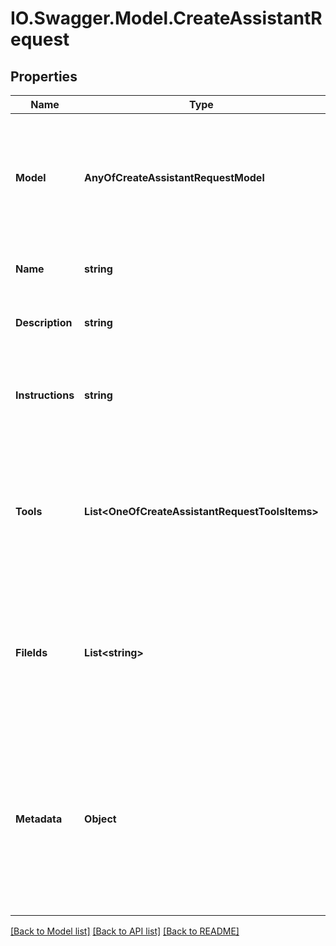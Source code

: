 # IO.Swagger.Model.CreateAssistantRequest
## Properties

Name | Type | Description | Notes
------------ | ------------- | ------------- | -------------
**Model** | **AnyOfCreateAssistantRequestModel** | ID of the model to use. You can use the [List models](/docs/api-reference/models/list) API to see all of your available models, or see our [Model overview](/docs/models/overview) for descriptions of them.  | 
**Name** | **string** | The name of the assistant. The maximum length is 256 characters.  | [optional] 
**Description** | **string** | The description of the assistant. The maximum length is 512 characters.  | [optional] 
**Instructions** | **string** | The system instructions that the assistant uses. The maximum length is 32768 characters.  | [optional] 
**Tools** | **List&lt;OneOfCreateAssistantRequestToolsItems&gt;** | A list of tool enabled on the assistant. There can be a maximum of 128 tools per assistant. Tools can be of types &#x60;code_interpreter&#x60;, &#x60;retrieval&#x60;, or &#x60;function&#x60;.  | [optional] [default to []]
**FileIds** | **List&lt;string&gt;** | A list of [file](/docs/api-reference/files) IDs attached to this assistant. There can be a maximum of 20 files attached to the assistant. Files are ordered by their creation date in ascending order.  | [optional] [default to []]
**Metadata** | **Object** | Set of 16 key-value pairs that can be attached to an object. This can be useful for storing additional information about the object in a structured format. Keys can be a maximum of 64 characters long and values can be a maxium of 512 characters long.  | [optional] 

[[Back to Model list]](../README.md#documentation-for-models) [[Back to API list]](../README.md#documentation-for-api-endpoints) [[Back to README]](../README.md)

